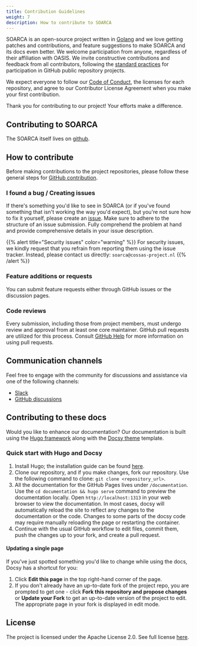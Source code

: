 ```yaml
---
title: Contribution Guidelines
weight: 7
description: How to contribute to SOARCA
---
```


SOARCA is an open-source project written in [Golang](https://go.dev/) and we love getting patches and contributions, and feature suggestions to make SOARCA and its docs even better. We welcome participation from anyone, regardless of their affiliation with OASIS. We invite constructive contributions and feedback from all contributors, following the [standard practices](https://docs.github.com/en/get-started/exploring-projects-on-github/contributing-to-a-project) for participation in GitHub public repository projects.

We expect everyone to follow our [Code of Conduct](/docs/contribution-guidelines/code_of_conduct/), the licenses for each repository, and agree to our Contributor License Agreement when you make your first contribution.

Thank you for contributing to our project! Your efforts make a difference.

## Contributing to SOARCA

The SOARCA itself lives on [github](https://github.com/COSSAS/SOARCA).

## How to contribute

Before making contributions to the project repositories, please follow these general steps for [GitHub contribution](https://docs.github.com/en/get-started/exploring-projects-on-github/contributing-to-a-project). 

### I found a bug / Creating issues

If there's something you'd like to see in SOARCA (or if you've found something that isn't working the way you'd expect), but you're not sure how to fix it yourself, please create an [issue](https://github.com/COSSAS/SOARCA/issues/new/choose). Make sure to adhere to the structure of an issue submission. Fully comprehend the problem at hand and provide comprehensive details in your issue description.


{{% alert title="Security issues" color="warning" %}}
For security issues, we kindly request that you refrain from reporting them using the issue tracker. Instead, please contact us directly: `soarca@cossas-project.nl`
{{% /alert %}}


### Feature additions or requests

You can submit feature requests either through GitHub issues or the discussion pages.

### Code reviews

Every submission, including those from project members, must undergo review and approval from at least one core maintainer. GitHub pull requests are utilized for this process. Consult [GitHub Help](https://help.github.com/articles/about-pull-requests/) for more
information on using pull requests.


## Communication channels

Feel free to engage with the community for discussions and assistance via one of the following channels:

- [Slack](https://google.com)
- [GitHub discussions](https://github.com)

## Contributing to these docs
 
Would you like to enhance our documentation? Our documentation is built using the [Hugo framework](https://gohugo.io/) along with the [Docsy theme](https://github.com/google/docsy) template.

### Quick start with Hugo and Docsy

1. Install Hugo; the installation guide can be found [here](https://gohugo.io/getting-started/quick-start/).
2. Clone our repository, and if you make changes, fork our repository. Use the following command to clone: `git clone <repository_url>`.
3. All the documentation for the GitHub Pages lives under `/documentation`. Use the `cd documentation && hugo serve` command to preview the documentation locally. Open `http://localhost:1313` in your web browser to view the documentation. In most cases, docsy will automatically reload the site to reflect any changes to the documentation or the code. Changes to some parts of the docsy code may require manually reloading the page or restarting the container.
4. Continue with the usual GitHub workflow to edit files, commit them, push the changes up to your fork, and create a pull request.


#### Updating a single page

If you've just spotted something you'd like to change while using the docs, Docsy has a shortcut for you:

1. Click **Edit this page** in the top right-hand corner of the page.
1. If you don't already have an up-to-date fork of the project repo, you are prompted to get one - click **Fork this repository and propose changes** or **Update your Fork** to get an up-to-date version of the project to edit. The appropriate page in your fork is displayed in edit mode.


## License 

The project is licensed under the Apache License 2.0. See full license [here](https://github.com).